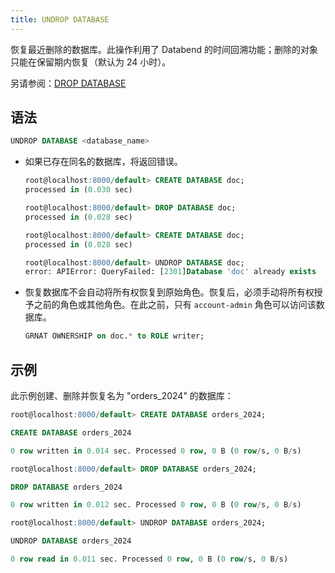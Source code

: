 ```yaml
---
title: UNDROP DATABASE
---
```


恢复最近删除的数据库。此操作利用了 Databend 的时间回溯功能；删除的对象只能在保留期内恢复（默认为 24 小时）。

另请参阅：[DROP DATABASE](ddl-drop-database.md)

## 语法

```sql
UNDROP DATABASE <database_name>
```

- 如果已存在同名的数据库，将返回错误。

    ```sql title='示例：'
    root@localhost:8000/default> CREATE DATABASE doc;
    processed in (0.030 sec)

    root@localhost:8000/default> DROP DATABASE doc;
    processed in (0.028 sec)

    root@localhost:8000/default> CREATE DATABASE doc;
    processed in (0.028 sec)

    root@localhost:8000/default> UNDROP DATABASE doc;
    error: APIError: QueryFailed: [2301]Database 'doc' already exists
    ```
- 恢复数据库不会自动将所有权恢复到原始角色。恢复后，必须手动将所有权授予之前的角色或其他角色。在此之前，只有 `account-admin` 角色可以访问该数据库。

    ```sql title='示例：'
    GRNAT OWNERSHIP on doc.* to ROLE writer;
    ```

## 示例

此示例创建、删除并恢复名为 "orders_2024" 的数据库：

```sql
root@localhost:8000/default> CREATE DATABASE orders_2024;

CREATE DATABASE orders_2024

0 row written in 0.014 sec. Processed 0 row, 0 B (0 row/s, 0 B/s)

root@localhost:8000/default> DROP DATABASE orders_2024;

DROP DATABASE orders_2024

0 row written in 0.012 sec. Processed 0 row, 0 B (0 row/s, 0 B/s)

root@localhost:8000/default> UNDROP DATABASE orders_2024;

UNDROP DATABASE orders_2024

0 row read in 0.011 sec. Processed 0 row, 0 B (0 row/s, 0 B/s)
```